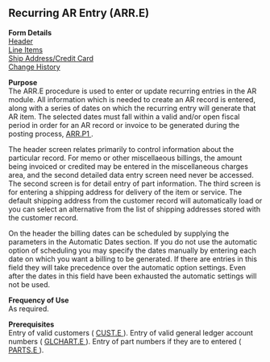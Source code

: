 ##  Recurring AR Entry (ARR.E)

<PageHeader />

**Form Details**  
[ Header ](ARR-E-1/README.md)   
[ Line Items ](ARR-E-2/README.md)   
[ Ship Address/Credit Card ](ARR-E-3/README.md)   
[ Change History ](ARR-E-4/README.md)   

**Purpose**  
The ARR.E procedure is used to enter or update recurring entries in the AR module. All information which is needed to create an AR record is entered, along with a series of dates on which the recurring entry will generate that AR item. The selected dates must fall within a valid and/or open fiscal period in order for an AR record or invoice to be generated during the posting process, [ ARR.P1 ](../../../../../../../../../../rover/AP-OVERVIEW/AP-ENTRY/ACCT-CONTROL/ACCT-CONTROL-1/ar-e/AR-E-4/AR-F2/ARR-P1) .   
  
The header screen relates primarily to control information about the
particular record. For memo or other miscellaeous billings, the amount being
invoiced or credited may be entered in the miscellaneous charges area, and the
second detailed data entry screen need never be accessed. The second screen is
for detail entry of part information. The third screen is for entering a
shipping address for delivery of the item or service. The default shipping
address from the customer record will automatically load or you can select an
alternative from the list of shipping addresses stored with the customer
record.  
  
On the header the billing dates can be scheduled by supplying the parameters
in the Automatic Dates section. If you do not use the automatic option of
scheduling you may specify the dates manually by entering each date on which
you want a billing to be generated. If there are entries in this field they
will take precedence over the automatic option settings. Even after the dates
in this field have been exhausted the automatic settings will not be used.  
  
  

**Frequency of Use**  
As required.

**Prerequisites**  
Entry of valid customers ( [ CUST.E ](../../../../../../../../../../rover/AP-OVERVIEW/AP-ENTRY/ACCT-CONTROL/ACCT-CONTROL-1/ar-e/CUST-E) ). Entry of valid general ledger account numbers ( [ GLCHART.E ](../../../../../../../../../../rover/AP-OVERVIEW/AP-ENTRY/AP-E/CHECKS-E/AP-CONTROL/GLCHART-E) ). Entry of part numbers if they are to entered ( [ PARTS.E ](../../../../../../../../../../rover/AP-OVERVIEW/AP-ENTRY/ACCT-CONTROL/ACCT-CONTROL-1/ar-e/PARTS-E) ). 

<badge text= "Version 8.10.57" vertical="middle" />

<PageFooter />